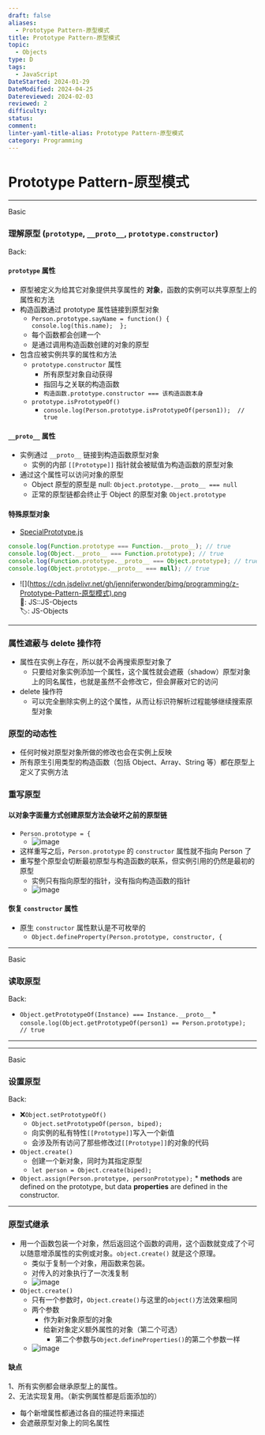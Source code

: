 ```yaml
---
draft: false
aliases:
  - Prototype Pattern-原型模式
title: Prototype Pattern-原型模式
topic:
  - Objects
type: D
tags:
  - JavaScript
DateStarted: 2024-01-29
DateModified: 2024-04-25
Datereviewed: 2024-02-03
reviewed: 2
difficulty: 
status: 
comment: 
linter-yaml-title-alias: Prototype Pattern-原型模式
category: Programming
---
```


# Prototype Pattern-原型模式

---

Basic

### 理解原型 (`prototype`, `__proto__`, `prototype.constructor`)

Back:

#### `prototype` 属性

- 原型被定义为给其它对象提供共享属性的 **对象**，函数的实例可以共享原型上的属性和方法
- 构造函数通过 prototype 属性链接到原型对象
  - `Person.prototype.sayName = function() {   console.log(this.name);  };`
  - 每个函数都会创建一个
  - 是通过调用构造函数创建的对象的原型
- 包含应被实例共享的属性和方法
  - `prototype.constructor` 属性
    - 所有原型对象自动获得
    - 指回与之关联的构造函数
    - `构造函数.prototype.constructor === 该构造函数本身`
  - `prototype.isPrototypeOf()`
    - `console.log(Person.prototype.isPrototypeOf(person1));  // true`

#### `__proto__` 属性

- 实例通过 `__proto__` 链接到构造函数原型对象
  - 实例的内部 `[[Prototype]]` 指针就会被赋值为构造函数的原型对象
- 通过这个属性可以访问对象的原型
  - Object 原型的原型是 null: `Object.prototype.__proto__ === null`
  - 正常的原型链都会终止于 Object 的原型对象 `Object.prototype`

#### 特殊原型对象

- [SpecialPrototype.js](file:///e%3A/SynologyDrive/TechSkills/JS/B-JS/ProJS-Code/Chapter8ObjectsClassesAndObjectOrientedProgramming/ObjectCreation/ThePrototypePattern/SpecialPrototype.js)

```javascript
console.log(Function.prototype === Function.__proto__); // true
console.log(Object.__proto__ === Function.prototype); // true
console.log(Function.prototype.__proto__ === Object.prototype); // true
console.log(Object.prototype.__proto__ === null); // true
```

- ![](<https://cdn.jsdelivr.net/gh/jenniferwonder/bimg/programming/z-Prototype-Pattern-原型模式).png>  
📌: JS::JS-Objects  
🏷️: JS-Objects
<!--ID: 1706946593114-->

---

### 属性遮蔽与 delete 操作符

- 属性在实例上存在，所以就不会再搜索原型对象了
  - 只要给对象实例添加一个属性，这个属性就会遮蔽（shadow）原型对象上的同名属性，也就是虽然不会修改它，但会屏蔽对它的访问
- delete 操作符
  - 可以完全删除实例上的这个属性，从而让标识符解析过程能够继续搜索原型对象

### 原型的动态性

- 任何时候对原型对象所做的修改也会在实例上反映
- 所有原生引用类型的构造函数（包括 Object、Array、String 等）都在原型上定义了实例方法

### 重写原型

#### 以对象字面量方式创建原型方法会破坏之前的原型链

- `Person.prototype = {`
  - ![image](https://cdn.jsdelivr.net/gh/jenniferwonder/bimg/programming/b24562708490c8c760d324ea010575ff.png)
- 这样重写之后，`Person.prototype` 的 `constructor` 属性就不指向 Person 了
- 重写整个原型会切断最初原型与构造函数的联系，但实例引用的仍然是最初的原型
  - 实例只有指向原型的指针，没有指向构造函数的指针
  - ![image](https://cdn.jsdelivr.net/gh/jenniferwonder/bimg/programming/1880ffbe51fc5a18d9a461a92a14da6e.png)

#### 恢复 `constructor` 属性

- 原生 `constructor` 属性默认是不可枚举的
  - `Object.defineProperty(Person.prototype, constructor, {`

---

Basic

### 读取原型

Back:

- `Object.getPrototypeOf(Instance) === Instance.__proto__` \* `console.log(Object.getPrototypeOf(person1) == Person.prototype);  // true`
<!--ID: 1706946593127-->

---

---

Basic

### 设置原型

Back:

- ❌`Object.setPrototypeOf()`
  - `Object.setPrototypeOf(person, biped);`
  - 向实例的私有特性`[[Prototype]]`写入一个新值
  - 会涉及所有访问了那些修改过`[[Prototype]]`的对象的代码
- `Object.create()`
  - 创建一个新对象，同时为其指定原型
  - `let person = Object.create(biped); `
- `Object.assign(Person.prototype, personPrototype);` \* **methods** are defined on the prototype, but data **properties** are defined in the constructor.
<!--ID: 1706946593138-->

---

### 原型式继承

- 用一个函数包装一个对象，然后返回这个函数的调用，这个函数就变成了个可以随意增添属性的实例或对象。`object.create()` 就是这个原理。
  - 类似于复制一个对象，用函数来包装。
  - 对传入的对象执行了一次浅复制
  - ![image](https://cdn.jsdelivr.net/gh/jenniferwonder/bimg/programming/761444f8eae3a55fee7209f35d52803b.png)
- `Object.create()`
  - 只有一个参数时，`Object.create()`与这里的`object()`方法效果相同
  - 两个参数
    - 作为新对象原型的对象
    - 给新对象定义额外属性的对象（第二个可选）
      - 第二个参数与`Object.defineProperties()`的第二个参数一样
  - ![image](https://cdn.jsdelivr.net/gh/jenniferwonder/bimg/programming/0f7db5c833bd11c935753b4ac88b222f.png)

#### 缺点

1、所有实例都会继承原型上的属性。  
2、无法实现复用。（新实例属性都是后面添加的）

- 每个新增属性都通过各自的描述符来描述
- 会遮蔽原型对象上的同名属性
